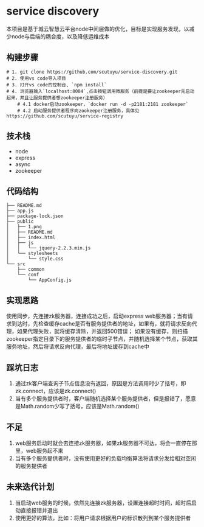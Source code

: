 # service discovery
本项目是基于城云智慧云平台node中间层做的优化，目标是实现服务发现，以减少node与后端的耦合度，以及降低运维成本

## 构建步骤
```
# 1. git clone https://github.com/scutuyu/service-discovery.git
# 2. 使用vs code导入项目
# 3. 打开vs code的控制台, `npm install`
# 4. 浏览器输入`localhost:8084`,点击按钮调用微服务（前提是要让zookeeper先启动起来，并且让服务提供者想zookeeper注册服务）
    # 4.1 docker启动zookeeper，`docker run -d -p2181:2181 zookeeper`
    # 4.2 启动服务提供者程序向zookeeper注册服务，具体见 https://github.com/scutuyu/service-registry
```

## 技术栈
- node
- express
- async
- zookeeper

## 代码结构
```
├── README.md
├── app.js
├── package-lock.json
├── public
│   ├── 1.png
│   ├── README.md
│   ├── index.html
│   ├── js
│   │   └── jquery-2.2.3.min.js
│   └── stylesheets
│       └── style.css
└── src
    ├── common
    └── conf
        └── AppConfig.js
```

## 实现思路
使用同步，先连接zk服务器，连接成功之后，启动express web服务器；当有请求到达时，先检查缓存cache是否有服务提供者的地址，如果有，就将请求反向代理，如果代理失败，就将缓存清除，并返回500错误；
如果没有缓存，则扫描zookeeper指定目录下的服务提供者的临时子节点，并随机选择某个节点，获取其服务地址，然后将请求反向代理，最后将地址缓存到cache中

## 踩坑日志
1. 通过zk客户端查询子节点信息没有返回，原因是方法调用时少了括号，即zk.connect，应该是zk.connect()
2. 当有多个服务提供者时，客户端随机选择某个服务提供者，但是报错了，愿意是Math.random少写了括号，应该是Math.random()



## 不足
1. web服务启动时就会去连接zk服务器，如果zk服务器不可达，将会一直停在那里，web服务起不来
2. 当有多个服务提供者时，没有使用更好的负载均衡算法将请求分发给相对空闲的服务提供者

## 未来迭代计划
1. 当启动web服务的时候，依然先连接zk服务器，设置连接超时时间，超时后启动直接报错并退出
2. 使用更好的算法，比如：将用户请求根据用户的标识散列到某个服务提供者